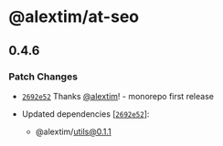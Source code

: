 # @alextim/at-seo

## 0.4.6
### Patch Changes



- [`2692e52`](https://github.com/alextim/at-blog/commit/2692e524fe2bf10e47e1a4fbd6f7173ca1be3b65) Thanks [@alextim](https://github.com/alextim)! - monorepo first release

- Updated dependencies [[`2692e52`](https://github.com/alextim/at-blog/commit/2692e524fe2bf10e47e1a4fbd6f7173ca1be3b65)]:
  - @alextim/utils@0.1.1
